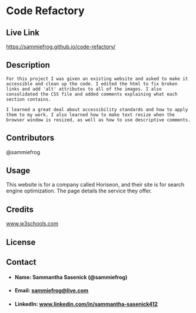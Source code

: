 # **Code Refactory**

## **Live Link**

 https://sammiefrog.github.io/code-refactory/


## **Description**

    For this project I was given an existing website and asked to make it accessible and clean up the code. I edited the html to fix broken links and add 'alt' attributes to all of the images. I also consolidated the CSS file and added comments explaining what each section contains.

    I learned a great deal about accessibility standards and how to apply them to my work. I also learned how to make text resize when the browser window is resized, as well as how to use descriptive comments.




## **Contributors**

@sammiefrog 


## **Usage**

This website is for a company called Horiseon, and their site is for search engine optimization. The page details the service they offer.

## **Credits**

www.w3schools.com

## **License**

## **Contact**
* #### **Name:** Sammantha Sasenick (@sammiefrog)
* #### **Email:** [sammiefrog@live.com](sammiefrog@live.com)
* #### **LinkedIn:** www.linkedin.com/in/sammantha-sasenick412
